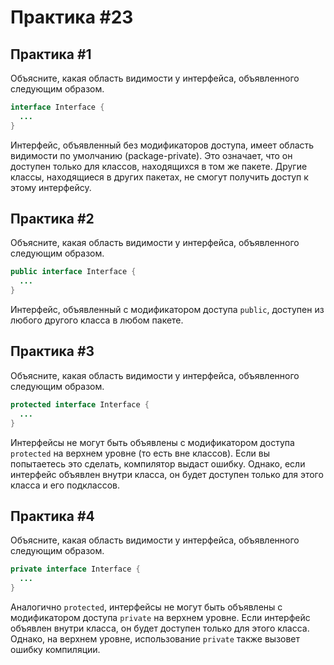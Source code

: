 # Практика #23


## Практика #1
Объясните, какая область видимости у интерфейса, объявленного следующим образом.
```java
interface Interface {
  ...
}
```
Интерфейс, объявленный без модификаторов доступа, имеет область видимости по умолчанию (package-private). Это означает, что он доступен только для классов, находящихся в том же пакете. Другие классы, находящиеся в других пакетах, не смогут получить доступ к этому интерфейсу.

## Практика #2
Объясните, какая область видимости у интерфейса, объявленного следующим образом.
```java
public interface Interface {
  ...
}
```
Интерфейс, объявленный с модификатором доступа `public`, доступен из любого другого класса в любом пакете. 

## Практика #3
Объясните, какая область видимости у интерфейса, объявленного следующим образом.
```java
protected interface Interface {
  ...
}
```
Интерфейсы не могут быть объявлены с модификатором доступа `protected` на верхнем уровне (то есть вне классов). Если вы попытаетесь это сделать, компилятор выдаст ошибку. Однако, если интерфейс объявлен внутри класса, он будет доступен только для этого класса и его подклассов.

## Практика #4
Объясните, какая область видимости у интерфейса, объявленного следующим образом.
```java
private interface Interface {
  ...
}
```
Аналогично `protected`, интерфейсы не могут быть объявлены с модификатором доступа `private` на верхнем уровне. Если интерфейс объявлен внутри класса, он будет доступен только для этого класса. Однако, на верхнем уровне, использование `private` также вызовет ошибку компиляции.

